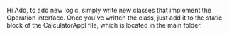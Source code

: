 Hi Add, to add new logic, simply write new classes that implement the Operation interface.
Once you've written the class, just add it to the static block of the CalculatorAppl file, 
which is located in the main folder.